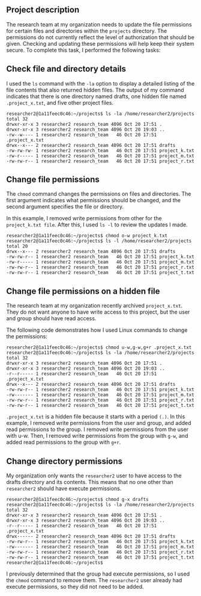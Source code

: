 ## Project description
The research team at my organization needs to update the file permissions for certain files and directories within the `projects` directory. The permissions do not currently reflect the level of authorization that should be given. Checking and updating these permissions will help keep their system secure. To complete this task, I performed the following tasks:

## Check file and directory details
I used the `ls` command with the `-la` option to display a detailed listing of the file contents that also returned hidden files. The output of my command indicates that there is one directory named drafts, one hidden file named `.project_x.txt`, and five other project files.
```
researcher2@1a11feec0c46:~/projects$ ls -la /home/researcher2/projects
total 32
drwxr-xr-x 3 researcher2 research_team 4096 Oct 20 17:51 .
drwxr-xr-x 3 researcher2 research_team 4096 Oct 20 19:03 ..
-rw--w---- 1 researcher2 research_team   46 Oct 20 17:51 .project_x.txt
drwx--x--- 2 researcher2 research_team 4096 Oct 20 17:51 drafts
-rw-rw-rw- 1 researcher2 research_team   46 Oct 20 17:51 project_k.txt
-rw-r----- 1 researcher2 research_team   46 Oct 20 17:51 project_m.txt
-rw-rw-r-- 1 researcher2 research_team   46 Oct 20 17:51 project_r.txt
```

 ## Change file permissions
 The `chmod` command changes the permissions on files and directories. The first argument indicates what permissions should be changed, and the second argument specifies the file or directory. 
 
 In this example, I removed write permissions from other for the `project_k.txt file`. After this, I used `ls -l` to review the updates I made.
```
researcher2@1a11feec0c46:~/projects$ chmod o-w project_k.txt
researcher2@1a11feec0c46:~/projects$ ls -l /home/researcher2/projects
total 20
drwx--x--- 2 researcher2 research_team 4096 Oct 20 17:51 drafts
-rw-rw-r-- 1 researcher2 research_team   46 Oct 20 17:51 project_k.txt
-rw-r----- 1 researcher2 research_team   46 Oct 20 17:51 project_m.txt
-rw-rw-r-- 1 researcher2 research_team   46 Oct 20 17:51 project_r.txt
-rw-rw-r-- 1 researcher2 research_team   46 Oct 20 17:51 project_t.txt
```

## Change file permissions on a hidden file
The research team at my organization recently archived `project_x.txt`. They do not want anyone to have write access to this project, but the user and group should have read access. 

The following code demonstrates how I used Linux commands to change the permissions:
```
researcher2@1a11feec0c46:~/projects$ chmod u-w,g-w,g+r .project_x.txt
researcher2@1a11feec0c46:~/projects$ ls -la /home/researcher2/projects
total 32
drwxr-xr-x 3 researcher2 research_team 4096 Oct 20 17:51 .
drwxr-xr-x 3 researcher2 research_team 4096 Oct 20 19:03 ..
-r--r----- 1 researcher2 research_team   46 Oct 20 17:51 .project_x.txt
drwx--x--- 2 researcher2 research_team 4096 Oct 20 17:51 drafts
-rw-rw-r-- 1 researcher2 research_team   46 Oct 20 17:51 project_k.txt
-rw------- 1 researcher2 research_team   46 Oct 20 17:51 project_m.txt
-rw-rw-r-- 1 researcher2 research_team   46 Oct 20 17:51 project_r.txt
-rw-rw-r-- 1 researcher2 research_team   46 Oct 20 17:51 project_t.txt
```
`.project_x.txt` is a hidden file because it starts with a period `(.)`. In this example, I removed write permissions from the user and group, and added read permissions to the group. I removed write permissions from the user with u-w. Then, I removed write permissions from the group with `g-w`, and added read permissions to the group with `g+r`.

## Change directory permissions
My organization only wants the `researcher2` user to have access to the drafts directory and its contents. This means that no one other than `researcher2` should have execute permissions.
```
researcher2@1a11feec0c46:~/projects$ chmod g-x drafts
researcher2@1a11feec0c46:~/projects$ ls -la /home/researcher2/projects
total 32
drwxr-xr-x 3 researcher2 research_team 4096 Oct 20 17:51 .
drwxr-xr-x 3 researcher2 research_team 4096 Oct 20 19:03 ..
-r--r----- 1 researcher2 research_team   46 Oct 20 17:51 .project_x.txt
drwx------ 2 researcher2 research_team 4096 Oct 20 17:51 drafts
-rw-rw-r-- 1 researcher2 research_team   46 Oct 20 17:51 project_k.txt
-rw------- 1 researcher2 research_team   46 Oct 20 17:51 project_m.txt
-rw-rw-r-- 1 researcher2 research_team   46 Oct 20 17:51 project_r.txt
-rw-rw-r-- 1 researcher2 research_team   46 Oct 20 17:51 project_t.txt
researcher2@1a11feec0c46:~/projects$ 
```
I previously determined that the group had execute permissions, so I used the `chmod` command to remove them. The `researcher2` user already had execute permissions, so they did not need to be added.

